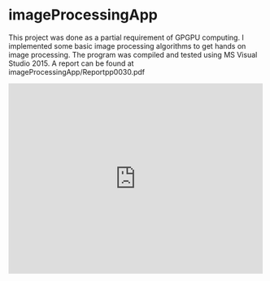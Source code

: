 # imageProcessingApp  
This project was done as a partial requirement of GPGPU computing. I implemented some basic image processing algorithms to get hands on image processing.
The program was compiled and tested using MS Visual Studio 2015. A report can be found at  imageProcessingApp/Reportpp0030.pdf
  
<embed src="https://drive.google.com/viewerng/viewer?embedded=true&url=https://github.com/CoalMining/imageProcessingApp/blob/master/Reportpp0030.pdf" width="500" height="375">
